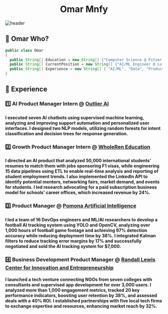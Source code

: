<h1 align="center">Omar Mnfy</h1>

![header](https://github.com/user-attachments/assets/75ca872e-f3d6-4c7b-bcbc-17c5be2aa42d)

## 📮 Omar Who?

```java
public class Omar
{
  public String[] Education = new String[] {"Computer Science @ Pitzer College"};
  public String[] CurrentPosition = new String[] {"AI/ML Engineer @ Lu, Inc."};
  public String[] Experience = new String[] { "AI/ML", "Data", "Product"};
}
```

## 👔 Experience

### 1️⃣ AI Product Manager Intern @ [Outlier AI](https://outlier.ai/)
#### I executed seven AI chatbots using supervised machine learning, analyzing and improving support automation and personalized user interfaces. I designed two NLP models, utilizing random forests for intent classification and decision trees for response generation.

### 2️⃣ Growth Product Manager Intern @ [WholeRen Education](https://www.wholeren.com/)
#### I directed an AI product that analyzed 50,000 international students’ resumes to match them with jobs sponsoring F1 visas, while engineering 15 data pipelines using ETL to enable real-time analysis and reporting of student employment trends. I also implemented the LinkedIn API to identify potential mentors, networking fairs, market demand, and events for students. I led research advocating for a paid subscription business model for schools’ career offices, which increased revenue by 24%.

### 3️⃣ Product Manager @ [Pomona Artificial Intelligence](https://www.p-ai.org/)
#### I led a team of 16 DevOps engineers and ML/AI researchers to develop a football AI tracking system using YOLO and OpenCV, analyzing over 1,000 hours of football game footage and achieving 97% detection accuracy while reducing deployment time by 38%. I integrated Kalman filters to reduce tracking error margins by 17% and successfully negotiated and sold the AI tracking system for $7,000.


### 4️⃣ Business Development Product Manager @ [Randall Lewis Center for Innovation and Entrepreneurship](https://www.cmc.edu/rlcie)
#### I launched a tech venture connecting NGOs from seven colleges with consultants and supervised app development for over 3,000 users. I analyzed more than 1,000 engagement metrics, tracked 20 key performance indicators, boosting user retention by 38%, and assessed deals with a 40% ROI. I established partnerships with five local tech firms to exchange expertise and resources, enhancing market reach by 32%.







